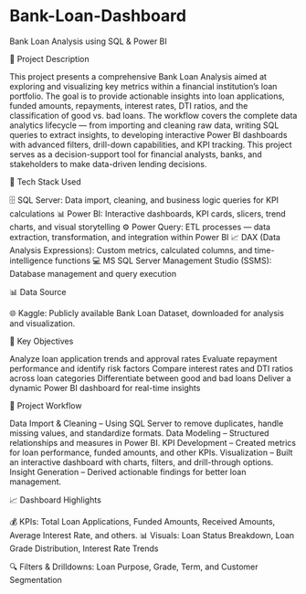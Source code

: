 # Bank-Loan-Dashboard
Bank Loan Analysis using SQL & Power BI

📘 Project Description

This project presents a comprehensive Bank Loan Analysis aimed at exploring and visualizing key metrics within a financial institution’s loan portfolio. The goal is to provide actionable insights into loan applications, funded amounts, repayments, interest rates, DTI ratios, and the classification of good vs. bad loans.
The workflow covers the complete data analytics lifecycle — from importing and cleaning raw data, writing SQL queries to extract insights, to developing interactive Power BI dashboards with advanced filters, drill-down capabilities, and KPI tracking.
This project serves as a decision-support tool for financial analysts, banks, and stakeholders to make data-driven lending decisions.

🧰 Tech Stack Used

🗄️ SQL Server: Data import, cleaning, and business logic queries for KPI calculations
📊 Power BI: Interactive dashboards, KPI cards, slicers, trend charts, and visual storytelling
⚙️ Power Query: ETL processes — data extraction, transformation, and integration within Power BI
📈 DAX (Data Analysis Expressions): Custom metrics, calculated columns, and time-intelligence functions
💻 MS SQL Server Management Studio (SSMS): Database management and query execution

📊 Data Source

🌐 Kaggle: Publicly available Bank Loan Dataset, downloaded for analysis and visualization.

🎯 Key Objectives

Analyze loan application trends and approval rates
Evaluate repayment performance and identify risk factors
Compare interest rates and DTI ratios across loan categories
Differentiate between good and bad loans
Deliver a dynamic Power BI dashboard for real-time insights

🧩 Project Workflow

Data Import & Cleaning – Using SQL Server to remove duplicates, handle missing values, and standardize formats.
Data Modeling – Structured relationships and measures in Power BI.
KPI Development – Created metrics for loan performance, funded amounts, and other KPIs.
Visualization – Built an interactive dashboard with charts, filters, and drill-through options.
Insight Generation – Derived actionable findings for better loan management.

📈 Dashboard Highlights

💰 KPIs: Total Loan Applications, Funded Amounts, Received Amounts, Average Interest Rate, and others.
📊 Visuals: Loan Status Breakdown, Loan Grade Distribution, Interest Rate Trends

🔍 Filters & Drilldowns: Loan Purpose, Grade, Term, and Customer Segmentation

